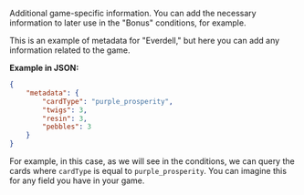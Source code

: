 Additional game-specific information. You can add the necessary information to later use in the "Bonus" conditions, for example.

This is an example of metadata for "Everdell," but here you can add any information related to the game.

**Example in JSON:**
```json
{
    "metadata": {
        "cardType": "purple_prosperity",
        "twigs": 3,
        "resin": 3,
        "pebbles": 3
    }
}
```

For example, in this case, as we will see in the conditions, we can query the cards where `cardType` is equal to `purple_prosperity`. You can imagine this for any field you have in your game.
